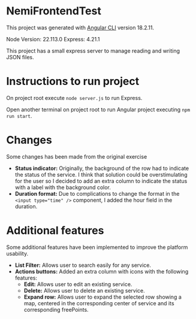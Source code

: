 # NemiFrontendTest

This project was generated with [Angular CLI](https://github.com/angular/angular-cli) version 18.2.11.

Node Version: 22.113.0
Express: 4.21.1

This project has a small express server to manage reading and writing JSON files.

# Instructions to run project

On project root execute `node server.js` to run Express.

Open another terminal on project root to run Angular project executing `npm run start`.

# Changes

Some changes has been made from the original exercise

* **Status indicator:** Originally, the background of the row had to indicate the status of the service. I think that solution could be overstimulating for the user so I decided to add an extra column to indicate the status with a label with the background color.
* **Duration format:** Due to complications to change the format in the `<input type="time" />` component, I added the hour field in the duration.

# Additional features

Some additional features have been implemented to improve the platform usability.

* **List Filter:** Allows user to search easily for any service.
* **Actions buttons:** Added an extra column with icons with the following features:
  - **Edit:** Allows user to edit an existing service.
  - **Delete:** Allows user to delete an existing service.
  - **Expand row:** Allows user to expand the selected row showing a map, centered in the corresponding center of service and its corresponding freePoints.

